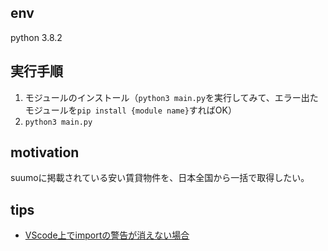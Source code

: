 ## env
python 3.8.2

## 実行手順
1. モジュールのインストール（`python3 main.py`を実行してみて、エラー出たモジュールを`pip install {module name}`すればOK）
2. `python3 main.py`

## motivation
suumoに掲載されている安い賃貸物件を、日本全国から一括で取得したい。

## tips
- [VScode上でimportの警告が消えない場合](https://startlab.jp/learning-python/vscode-settings/)
